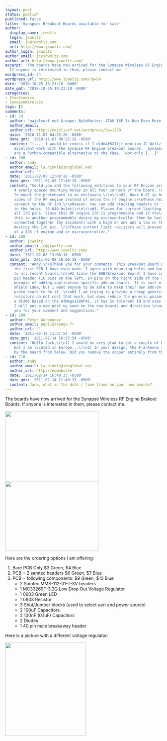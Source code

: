 ```yaml
---
layout: post
status: publish
published: false
title: 'Synapse: Breakout Boards available for sale'
author:
  display_name: jcwoltz
  login: jcwoltz
  email: jc@jcwoltz.com
  url: http://www.jcwoltz.com/
author_login: jcwoltz
author_email: jc@jcwoltz.com
author_url: http://www.jcwoltz.com/
excerpt: 'The boards have now arrived for the Synapse Wireless RF Engine Brakout Boards.
  If anyone is interested in them, please contact me. '
wordpress_id: 54
wordpress_url: http://www.jcwoltz.com/?p=54
date: '2010-10-25 15:23:18 -0400'
date_gmt: '2010-10-25 19:23:18 -0400'
categories:
- Electronics
- SynapseWireless
tags: []
comments:
- id: 24
  author: 'majolsurf.net &raquo; ByteMaster: JTAG ISP Is Now Even More Affordable'
  author_email: ''
  author_url: http://majolsurf.net/wordpress/?p=1250
  date: '2010-11-07 04:25:26 -0500'
  date_gmt: '2010-11-07 09:25:26 -0500'
  content: "[...] I would be remiss if I didn&#8217;t mention JC Woltz, who is doing
    excellent work with the Synapse RF Engine breakout boards.  Synapse RF Engines
    are a Python-compatible alternative to the XBee.  Not only [...]"
- id: 206
  author: andy
  author_email: la.hinkle@sbcglobal.net
  author_url: ''
  date: '2011-02-08 12:40:20 -0500'
  date_gmt: '2011-02-08 17:40:20 -0500'
  content: "Could you add the following additions to your RF Engine protoboard.\r\n\r\n#1.
    4 evenly spaced mounting holes in all four corners of the board. (0.125 holes)\r\nReason:
    To mount the protoboard in an enclosure.\r\n\r\n#2. Have 0.01 sp headers on both
    sides of the RF engine instead of below the rf engine.\r\nThese headers would
    connect to the RF I/O.\r\nReason: You can add stacking headers or just put wires
    in the holes. (0.040 holes)\r\n\r\n#3. Places for current limiting resistors on
    all I/O pins. Since this RF engine I/O is programmable and if the\r\nuser connects
    this to another programmable device eg microcontroller then by having two outputs
    connected together (by accident) with a high on one and a low on the other will
    destroy the I/O pin. \r\nThese current limit resistors will prevent destruction
    of a $35 rf engine and or microcontroller."
- id: 208
  author: jcwoltz
  author_email: jc@jcwoltz.com
  author_url: http://www.jcwoltz.com/
  date: '2011-02-08 13:00:18 -0500'
  date_gmt: '2011-02-08 18:00:18 -0500'
  content: "Andy,\n\nThank you for your comments. This Breakout Board was essentially
    the first PCB I have even made. I agree with mounting holes and have added them
    to all recent boards.\n\n#2 Since the BOB(Breakout Board) I have included a 30
    pin header (16 pins on the left, 14 pins on the right side of the rfe) for the
    purpose of adding application specific add-on boards. It is sort of like the arduino
    shield idea, but I want anyone to be able to make their own add-on or even use
    proto board to do it. \n\n#3 I am trying to provide a cheap generic BOB. Yes,
    resistors do not cost that much, but does reduce the generic purpose. If you use
    a RF200 based on the ATMega128RFA1, it has 5v tolerant IO and uses less current.
    I will put a new post up soon on the new boards and direction.\n\nAgain, Thank
    you for your comment and suggestions."
- id: 209
  author: Peter Gorbounov
  author_email: pgo11@orange.fr
  author_url: ''
  date: '2011-02-14 11:57:54 -0500'
  date_gmt: '2011-02-14 16:57:54 -0500'
  content: "Hello Jack,\r\n1) I would be very glad to get a couple of boards for evaluation,
    but I am located in Europe...\r\n2) In your design, the F-antenna is obscured
    by the board from below. Did you remove the copper entirely from that area?"
- id: 210
  author: Andy
  author_email: la.hinkle@sbcglobal.net
  author_url: http://nowebsite
  date: '2011-02-14 16:48:33 -0500'
  date_gmt: '2011-02-14 21:48:33 -0500'
  content: Jack, what is the date / time frame on your new boards?
---
```

<p>The boards have now arrived for the Synapse Wireless RF Engine Brakout Boards. If anyone is interested in them, please contact me. <a id="more"></a><a id="more-54"></a></p>
<p><a href="http://www.jcwoltz.com/wp-content/uploads/2010/10/IMG00030-20101023-1624.jpg"><img class="alignnone size-medium wp-image-60" title="BOB-1f-top" src="http://www.jcwoltz.com/wp-content/uploads/2010/10/IMG00030-20101023-1624-300x225.jpg" alt="" width="300" height="225" /></a><a href="http://www.jcwoltz.com/wp-content/uploads/2010/10/IMG00029-20101023-1624.jpg"><img class="alignnone size-medium wp-image-59" title="BOB-1f-bottom" src="http://www.jcwoltz.com/wp-content/uploads/2010/10/IMG00029-20101023-1624-300x225.jpg" alt="" width="300" height="225" /></a></p>
<p>Here are the ordering options I am offering:</p>
<ol>
<li>Bare PCB Only $3 Green, $4 Blue</li>
<li>PCB + 2 samtec headers $6 Green, $7 Blue</li>
<li>PCB + following components: $9 Green, $10 Blue
<ul>
<li>2 Samtec MMS-112-01-T-SV headers</li>
<li>1 MC33269T-3.3G Low Drop Out Voltage Regulator</li>
<li>1 0603 Green LED</li>
<li>1 0603 Resistor</li>
<li>3 Shut/Jumper blocks (used to select uart and power source)</li>
<li>2 100uF Capacitors</li>
<li>2 100nF (0.1uF) Capacitors</li>
<li>2 Diodes</li>
<li>1 40 pin male breakaway header</li>
</ul>
</li>
</ol>
<p>Here is a picture with a different voltage regulator:</p>
<p><a href="http://www.jcwoltz.com/wp-content/uploads/2010/10/IMG00031-20101024-1339.jpg"><img class="alignnone size-medium wp-image-61" title="IMG00031-20101024-1339" src="http://www.jcwoltz.com/wp-content/uploads/2010/10/IMG00031-20101024-1339-e1288035363230-260x300.jpg" alt="" width="260" height="300" /></a></p>
